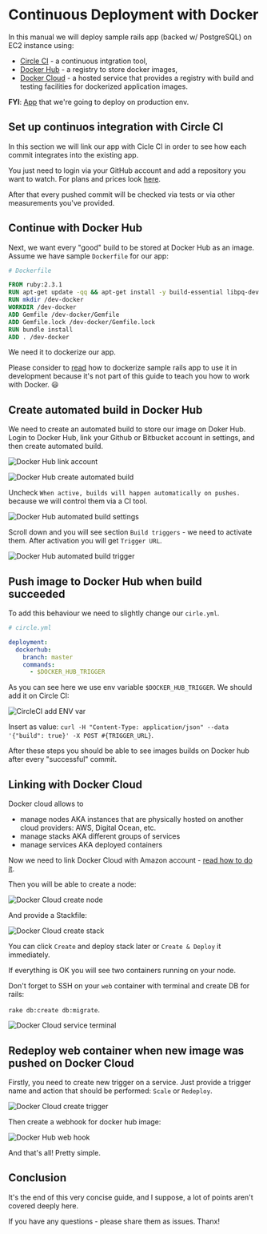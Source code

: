 # Continuous Deployment with Docker

In this manual we will deploy sample rails app (backed w/ PostgreSQL) on EC2 instance using:
- [Circle CI](https://circleci.com/) - a continuous intgration tool,
- [Docker Hub](https://hub.docker.com/) - a registry to store docker images,
- [Docker Cloud](https://cloud.docker.com/) - a hosted service that provides a registry with build and testing facilities for dockerized application images.

**FYI**: [App](https://github.com/nastia-shaternik/dev-docker) that we're going to deploy on production env.

## Set up continuos integration with Circle CI

In this section we will link our app with Cicle CI in order to see how
each commit integrates into the existing app.

You just need to login via your GitHub account and add a repository
you want to watch.
For plans and prices look [here](https://circleci.com/pricing/).

After that every pushed commit will be checked via tests or via
other measurements you've provided.

## Continue with Docker Hub

Next, we want every "good" build to be stored at Docker Hub as an image.
Assume we have sample `Dockerfile` for our app:

```Dockerfile
# Dockerfile

FROM ruby:2.3.1
RUN apt-get update -qq && apt-get install -y build-essential libpq-dev nodejs
RUN mkdir /dev-docker
WORKDIR /dev-docker
ADD Gemfile /dev-docker/Gemfile
ADD Gemfile.lock /dev-docker/Gemfile.lock
RUN bundle install
ADD . /dev-docker
```

We need it to dockerize our app.

Please consider to [read](https://docs.docker.com/compose/rails/) how to dockerize sample rails app to use it in development because it's
not part of this guide to teach you how to work with Docker. :smiley:

## Create automated build in Docker Hub

We need to create an automated build to store our image on Doker Hub.
Login to Docker Hub, link your Github or Bitbucket account in settings, and
then create automated build.

![Docker Hub link account](https://raw.githubusercontent.com/nastia-shaternik/docker-manual/master/images/docker-hub-link-gh-account.png)

![Docker Hub create automated build](https://raw.githubusercontent.com/nastia-shaternik/docker-manual/master/images/docker-hub-create-automated-build.png)

Uncheck `When active, builds will happen automatically on pushes.`
because we will control them via a CI tool.

![Docker Hub automated build settings](https://raw.githubusercontent.com/nastia-shaternik/docker-manual/master/images/docker-hub-automated-build-settings.png)

Scroll down and you will see section `Build triggers` - we need to
activate them. After activation you will get `Trigger URL`.

![Docker Hub automated build trigger](https://raw.githubusercontent.com/nastia-shaternik/docker-manual/master/images/docker-hub-activate-trigger.png)


## Push image to Docker Hub when build succeeded

To add this behaviour we need to slightly change our `cirle.yml`.

```yaml
# circle.yml

deployment:
  dockerhub:
    branch: master
    commands:
      - $DOCKER_HUB_TRIGGER
```

As you can see here we use env variable `$DOCKER_HUB_TRIGGER`. We should
add it on Circle CI:

![CircleCI add ENV var](https://raw.githubusercontent.com/nastia-shaternik/docker-manual/master/images/circle-ci-add-env-var.png)

Insert as value: `curl -H "Content-Type: application/json" --data
'{"build": true}' -X POST #{TRIGGER_URL}`.

After these steps you should be able to see images builds on Docker
hub after every "successful" commit.

## Linking with Docker Cloud

Docker cloud allows to
- manage nodes AKA instances that are physically hosted on another cloud providers: AWS, Digital Ocean, etc.
- manage stacks AKA different groups of services
- manage services AKA deployed containers

Now we need to link Docker Cloud with Amazon account - [read how to do
it](https://docs.docker.com/docker-cloud/infrastructure/link-aws/).

Then you will be able to create a node:

![Docker Cloud create node](https://raw.githubusercontent.com/nastia-shaternik/docker-manual/master/images/docker-cloud-create-node.png)

And provide a Stackfile:

![Docker Cloud create stack](https://raw.githubusercontent.com/nastia-shaternik/docker-manual/master/images/docker-cloud-create-stack.png)

You can click `Create` and deploy stack later or `Create & Deploy` it
immediately.

If everything is OK you will see two containers running on your node.

Don't forget to SSH on your `web` container with terminal and create DB for rails:

`rake db:create db:migrate`.

![Docker Cloud service terminal](https://raw.githubusercontent.com/nastia-shaternik/docker-manual/master/images/docker-cloud-web-terminal.png)

## Redeploy web container when new image was pushed on Docker Cloud

Firstly, you need to create new trigger on a service. Just provide a
trigger name and action that should be performed: `Scale` or `Redeploy`.

![Docker Cloud create trigger](https://raw.githubusercontent.com/nastia-shaternik/docker-manual/master/images/docker-cloud-redeploy-trigger.png)

Then create a webhook for docker hub image:

![Docker Hub web hook](https://raw.githubusercontent.com/nastia-shaternik/docker-manual/master/images/docker-hub-web-hook.png)

And that's all! Pretty simple.

## Conclusion

It's the end of this very concise guide, and I suppose, a lot of points
aren't covered deeply here.

If you have any questions - please share them as issues.
Thanx!
